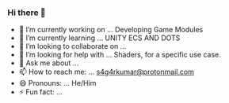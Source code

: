 ### Hi there 👋

<!--
**s4g4rkumar/s4g4rkumar** is a ✨ _special_ ✨ repository because its `README.md` (this file) appears on your GitHub profile.
-->


- 🔭 I’m currently working on ... Developing Game Modules 
- 🌱 I’m currently learning ... UNITY ECS AND DOTS
- 👯 I’m looking to collaborate on ...
- 🤔 I’m looking for help with ... Shaders, for a specific use case.
- 💬 Ask me about ... 
- 📫 How to reach me: ... s4g4rkumar@protonmail.com
- 😄 Pronouns: ... He/Him
- ⚡ Fun fact: ... 

